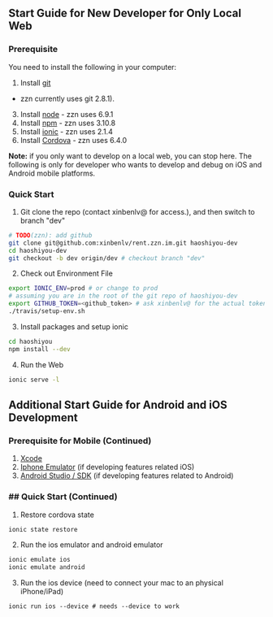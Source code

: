 
## Start Guide for New Developer for Only Local Web

### Prerequisite
You need to install the following in your computer:

1. Install [git](https://git-scm.com/book/en/v2/Getting-Started-Installing-Git)
- zzn currently uses git 2.8.1).
3. Install [node](https://nodejs.org/en/download/) - zzn uses 6.9.1
2. Install [npm](https://docs.npmjs.com/getting-started/installing-node) - zzn uses 3.10.8
4. Install [ionic](http://ionicframework.com/docs/v2/setup/installation/) - zzn uses 2.1.4
5. Install [Cordova](https://cordova.apache.org/docs/en/latest/guide/cli/) - zzn uses 6.4.0

**Note:** if you only want to develop on a local web, you can stop here. The following is 
only for developer who wants to develop and debug on iOS and Android mobile platforms.

### Quick Start

1. Git clone the repo (contact xinbenlv@ for access.), and then 
switch to branch "dev"

```bash
# TODO(zzn): add github 
git clone git@github.com:xinbenlv/rent.zzn.im.git haoshiyou-dev
cd haoshiyou-dev
git checkout -b dev origin/dev # checkout branch "dev"
```

2. Check out Environment File

```sh
export IONIC_ENV=prod # or change to prod
# assuming you are in the root of the git repo of haoshiyou-dev
export GITHUB_TOKEN=<github_token> # ask xinbenlv@ for the actual token
./travis/setup-env.sh
```

3. Install packages and setup ionic 

```bash
cd haoshiyou
npm install --dev
```

4. Run the Web

```bash
ionic serve -l
```

## Additional Start Guide for Android and iOS Development

### Prerequisite for Mobile (Continued)

1. [Xcode](https://developer.apple.com/download/)
2. [Iphone Emulator](https://developer.apple.com/library/content/documentation/IDEs/Conceptual/iOS_Simulator_Guide/GettingStartedwithiOSSimulator/GettingStartedwithiOSSimulator.html)
(if developing features related iOS)
3. [Android Studio / SDK](https://developer.android.com/studio/index.html) 
(if developing features related to Android)

### ## Quick Start (Continued)
1. Restore cordova state
```bash
ionic state restore
```

2. Run the ios emulator and android emulator

```bash
ionic emulate ios
ionic emulate android
```

3. Run the ios device (need to connect your mac to an physical iPhone/iPad)
```shell
ionic run ios --device # needs --device to work
```
